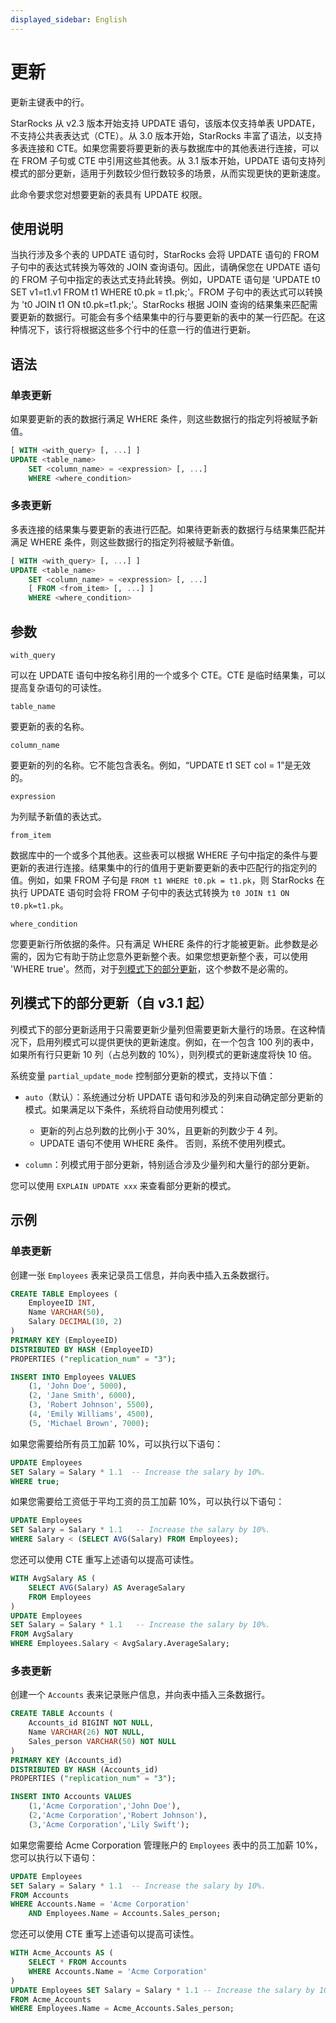 ```yaml
---
displayed_sidebar: English
---
```


# 更新

更新主键表中的行。

StarRocks 从 v2.3 版本开始支持 UPDATE 语句，该版本仅支持单表 UPDATE，不支持公共表表达式（CTE）。从 3.0 版本开始，StarRocks 丰富了语法，以支持多表连接和 CTE。如果您需要将要更新的表与数据库中的其他表进行连接，可以在 FROM 子句或 CTE 中引用这些其他表。从 3.1 版本开始，UPDATE 语句支持列模式的部分更新，适用于列数较少但行数较多的场景，从而实现更快的更新速度。

此命令要求您对想要更新的表具有 UPDATE 权限。

## 使用说明

当执行涉及多个表的 UPDATE 语句时，StarRocks 会将 UPDATE 语句的 FROM 子句中的表达式转换为等效的 JOIN 查询语句。因此，请确保您在 UPDATE 语句的 FROM 子句中指定的表达式支持此转换。例如，UPDATE 语句是 'UPDATE t0 SET v1=t1.v1 FROM t1 WHERE t0.pk = t1.pk;'。FROM 子句中的表达式可以转换为 't0 JOIN t1 ON t0.pk=t1.pk;'。StarRocks 根据 JOIN 查询的结果集来匹配需要更新的数据行。可能会有多个结果集中的行与要更新的表中的某一行匹配。在这种情况下，该行将根据这些多个行中的任意一行的值进行更新。

## 语法

### 单表更新

如果要更新的表的数据行满足 WHERE 条件，则这些数据行的指定列将被赋予新值。

```SQL
[ WITH <with_query> [, ...] ]
UPDATE <table_name>
    SET <column_name> = <expression> [, ...]
    WHERE <where_condition>
```

### 多表更新

多表连接的结果集与要更新的表进行匹配。如果待更新表的数据行与结果集匹配并满足 WHERE 条件，则这些数据行的指定列将被赋予新值。

```SQL
[ WITH <with_query> [, ...] ]
UPDATE <table_name>
    SET <column_name> = <expression> [, ...]
    [ FROM <from_item> [, ...] ]
    WHERE <where_condition>
```

## 参数

`with_query`

可以在 UPDATE 语句中按名称引用的一个或多个 CTE。CTE 是临时结果集，可以提高复杂语句的可读性。

`table_name`

要更新的表的名称。

`column_name`

要更新的列的名称。它不能包含表名。例如，“UPDATE t1 SET col = 1”是无效的。

`expression`

为列赋予新值的表达式。

`from_item`

数据库中的一个或多个其他表。这些表可以根据 WHERE 子句中指定的条件与要更新的表进行连接。结果集中的行的值用于更新要更新的表中匹配行的指定列的值。例如，如果 FROM 子句是 `FROM t1 WHERE t0.pk = t1.pk`，则 StarRocks 在执行 UPDATE 语句时会将 FROM 子句中的表达式转换为 `t0 JOIN t1 ON t0.pk=t1.pk`。

`where_condition`

您要更新行所依据的条件。只有满足 WHERE 条件的行才能被更新。此参数是必需的，因为它有助于防止您意外更新整个表。如果您想更新整个表，可以使用 'WHERE true'。然而，对于[列模式下的部分更新](#partial-updates-in-column-mode-since-v31)，这个参数不是必需的。

## 列模式下的部分更新（自 v3.1 起）

列模式下的部分更新适用于只需要更新少量列但需要更新大量行的场景。在这种情况下，启用列模式可以提供更快的更新速度。例如，在一个包含 100 列的表中，如果所有行只更新 10 列（占总列数的 10%），则列模式的更新速度将快 10 倍。

系统变量 `partial_update_mode` 控制部分更新的模式，支持以下值：

- `auto`（默认）：系统通过分析 UPDATE 语句和涉及的列来自动确定部分更新的模式。如果满足以下条件，系统将自动使用列模式：
  - 更新的列占总列数的比例小于 30%，且更新的列数少于 4 列。
  - UPDATE 语句不使用 WHERE 条件。
  否则，系统不使用列模式。

- `column`：列模式用于部分更新，特别适合涉及少量列和大量行的部分更新。

您可以使用 `EXPLAIN UPDATE xxx` 来查看部分更新的模式。

## 示例

### 单表更新

创建一张 `Employees` 表来记录员工信息，并向表中插入五条数据行。

```SQL
CREATE TABLE Employees (
    EmployeeID INT,
    Name VARCHAR(50),
    Salary DECIMAL(10, 2)
)
PRIMARY KEY (EmployeeID) 
DISTRIBUTED BY HASH (EmployeeID)
PROPERTIES ("replication_num" = "3");

INSERT INTO Employees VALUES
    (1, 'John Doe', 5000),
    (2, 'Jane Smith', 6000),
    (3, 'Robert Johnson', 5500),
    (4, 'Emily Williams', 4500),
    (5, 'Michael Brown', 7000);
```

如果您需要给所有员工加薪 10%，可以执行以下语句：

```SQL
UPDATE Employees
SET Salary = Salary * 1.1  -- Increase the salary by 10%.
WHERE true;
```

如果您需要给工资低于平均工资的员工加薪 10%，可以执行以下语句：

```SQL
UPDATE Employees
SET Salary = Salary * 1.1   -- Increase the salary by 10%.
WHERE Salary < (SELECT AVG(Salary) FROM Employees);
```

您还可以使用 CTE 重写上述语句以提高可读性。

```SQL
WITH AvgSalary AS (
    SELECT AVG(Salary) AS AverageSalary
    FROM Employees
)
UPDATE Employees
SET Salary = Salary * 1.1   -- Increase the salary by 10%.
FROM AvgSalary
WHERE Employees.Salary < AvgSalary.AverageSalary;
```

### 多表更新

创建一个 `Accounts` 表来记录账户信息，并向表中插入三条数据行。

```SQL
CREATE TABLE Accounts (
    Accounts_id BIGINT NOT NULL,
    Name VARCHAR(26) NOT NULL,
    Sales_person VARCHAR(50) NOT NULL
) 
PRIMARY KEY (Accounts_id)
DISTRIBUTED BY HASH (Accounts_id)
PROPERTIES ("replication_num" = "3");

INSERT INTO Accounts VALUES
    (1,'Acme Corporation','John Doe'),
    (2,'Acme Corporation','Robert Johnson'),
    (3,'Acme Corporation','Lily Swift');
```

如果您需要给 Acme Corporation 管理账户的 `Employees` 表中的员工加薪 10%，您可以执行以下语句：

```SQL
UPDATE Employees
SET Salary = Salary * 1.1  -- Increase the salary by 10%.
FROM Accounts
WHERE Accounts.Name = 'Acme Corporation'
    AND Employees.Name = Accounts.Sales_person;
```

您还可以使用 CTE 重写上述语句以提高可读性。

```SQL
WITH Acme_Accounts AS (
    SELECT * FROM Accounts
    WHERE Accounts.Name = 'Acme Corporation'
)
UPDATE Employees SET Salary = Salary * 1.1 -- Increase the salary by 10%.
FROM Acme_Accounts
WHERE Employees.Name = Acme_Accounts.Sales_person;
```